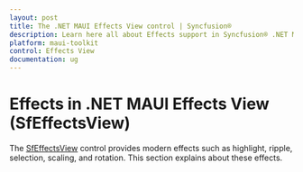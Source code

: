 ```yaml
---
layout: post
title: The .NET MAUI Effects View control | Syncfusion®
description: Learn here all about Effects support in Syncfusion® .NET MAUI Effects View (SfEffectsView) control and more.
platform: maui-toolkit
control: Effects View
documentation: ug
---
```


# Effects in .NET MAUI Effects View (SfEffectsView)

The [SfEffectsView](https://help.syncfusion.com/cr/maui-toolkit/Syncfusion.Maui.Toolkit.EffectsView.SfEffectsView.html) control provides modern effects such as highlight, ripple, selection, scaling, and rotation. This section explains about these effects.